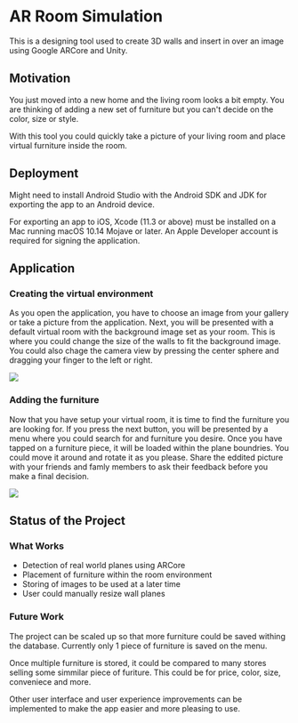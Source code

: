 # AR Room Simulation
This is a designing tool used to create 3D walls and insert in over an image using Google ARCore and Unity.


## Motivation
You just moved into a new home and the living room looks a bit empty. You are thinking of adding a new set of furniture but you can't decide on the color, size or style. 

With this tool you could quickly take a picture of your living room and place virtual furniture inside the room. 

## Deployment
Might need to install Android Studio with the Android SDK and JDK for exporting the app to an Android device.

For exporting an app to iOS, Xcode (11.3 or above) must be installed on a Mac running macOS 10.14 Mojave or later. An Apple Developer account is required for signing the application.

## Application

### Creating the virtual environment

As you open the application, you have to choose an image from your gallery or take a picture from the application. 
Next, you will be presented with a default virtual room with the background image set as your room. This is where you could change the size of the walls to fit the background image. You could also chage the camera view by pressing the center sphere and dragging your finger to the left or right.

<img src="Resources/Walls.gif" >

### Adding the furniture

Now that you have setup your virtual room, it is time to find the furniture you are looking for. If you press the next button, you will be presented by a menu where you could search for and furniture you desire. Once you have tapped on a furniture piece, it will be loaded within the plane boundries. You could move it around and rotate it as you please. 
Share the eddited picture with your friends and famly members to ask their feedback before you make a final decision. 

<img src="Resources/Chair.gif" >

## Status of the Project

### What Works

* Detection of real world planes using ARCore
* Placement of furniture within the room environment
* Storing of images to be used at a later time
* User could manually resize wall planes 

### Future Work

The project can be scaled up so that more furniture could be saved withing the database. Currently only 1 piece of furniture is saved on the menu.

Once multiple furniture is stored, it could be compared to many stores selling some simmilar piece of furiture. This could be for price, color, size, conveniece and more.

Other user interface and user experience improvements can be implemented to make the app easier and more pleasing to use.


